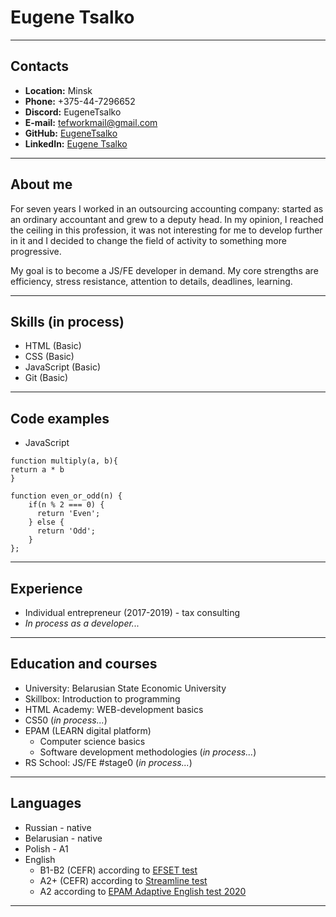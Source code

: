 # Eugene Tsalko


---


## Contacts
* **Location:** Minsk
* **Phone:** +375-44-7296652
* **Discord:** EugeneTsalko
* **E-mail:** tefworkmail@gmail.com
* **GitHub:** [EugeneTsalko](https://github.com/EugeneTsalko)
* **LinkedIn:** [Eugene Tsalko](https://by.linkedin.com/in/eugene-tsalko-21a3841ba) 


---


## About me
For seven years I worked in an outsourcing accounting company: started as an ordinary accountant and grew to a deputy head. In my opinion, I reached the ceiling in this profession, it was not interesting for me to develop further in it and I decided to change the field of activity to something more progressive.

My goal is to become a JS/FE developer in demand. My core strengths are efficiency, stress resistance, attention to details, deadlines, learning.


---


## Skills (in process)
* HTML (Basic)
* CSS (Basic)
* JavaScript (Basic)
* Git (Basic)


---


## Code examples
* JavaScript


```
function multiply(a, b){
return a * b
}
```


```
function even_or_odd(n) {
    if(n % 2 === 0) {
      return 'Even';
    } else {
      return 'Odd';
    }
};
```


---


## Experience
* Individual entrepreneur (2017-2019) - tax consulting
* _In process as a developer..._


---


## Education and courses
* University: Belarusian State Economic University
* Skillbox: Introduction to programming
* HTML Academy: WEB-development basics
* CS50 (_in process..._)
* EPAM (LEARN digital platform)
   * Computer science basics
   * Software development methodologies (_in process..._)
* RS School: JS/FE #stage0 (_in process..._)


----


## Languages
* Russian - native
* Belarusian - native
* Polish - A1
* English 
  * B1-B2 (CEFR) according to [EFSET test](https://www.efset.org/quick-check/)
  * A2+ (CEFR) according to [Streamline test](https://test.str.by/)
  * A2 according to [EPAM Adaptive English test 2020](https://examinator.epam.com/)


----
